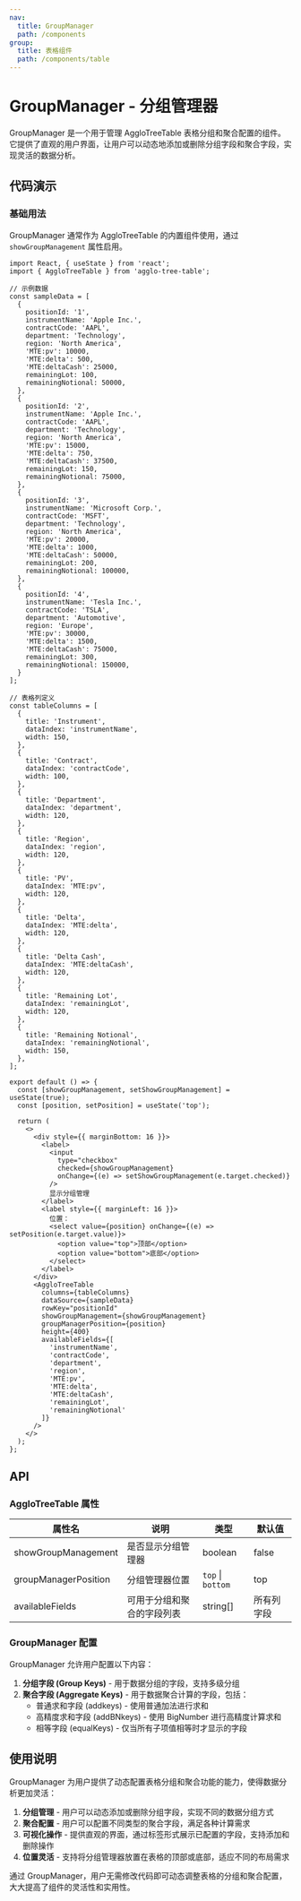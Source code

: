 ```yaml
---
nav:
  title: GroupManager
  path: /components
group:
  title: 表格组件
  path: /components/table
---
```


# GroupManager - 分组管理器

GroupManager 是一个用于管理 AggloTreeTable 表格分组和聚合配置的组件。它提供了直观的用户界面，让用户可以动态地添加或删除分组字段和聚合字段，实现灵活的数据分析。

## 代码演示

### 基础用法

GroupManager 通常作为 AggloTreeTable 的内置组件使用，通过 `showGroupManagement` 属性启用。

```tsx
import React, { useState } from 'react';
import { AggloTreeTable } from 'agglo-tree-table';

// 示例数据
const sampleData = [
  {
    positionId: '1',
    instrumentName: 'Apple Inc.',
    contractCode: 'AAPL',
    department: 'Technology',
    region: 'North America',
    'MTE:pv': 10000,
    'MTE:delta': 500,
    'MTE:deltaCash': 25000,
    remainingLot: 100,
    remainingNotional: 50000,
  },
  {
    positionId: '2',
    instrumentName: 'Apple Inc.',
    contractCode: 'AAPL',
    department: 'Technology',
    region: 'North America',
    'MTE:pv': 15000,
    'MTE:delta': 750,
    'MTE:deltaCash': 37500,
    remainingLot: 150,
    remainingNotional: 75000,
  },
  {
    positionId: '3',
    instrumentName: 'Microsoft Corp.',
    contractCode: 'MSFT',
    department: 'Technology',
    region: 'North America',
    'MTE:pv': 20000,
    'MTE:delta': 1000,
    'MTE:deltaCash': 50000,
    remainingLot: 200,
    remainingNotional: 100000,
  },
  {
    positionId: '4',
    instrumentName: 'Tesla Inc.',
    contractCode: 'TSLA',
    department: 'Automotive',
    region: 'Europe',
    'MTE:pv': 30000,
    'MTE:delta': 1500,
    'MTE:deltaCash': 75000,
    remainingLot: 300,
    remainingNotional: 150000,
  }
];

// 表格列定义
const tableColumns = [
  {
    title: 'Instrument',
    dataIndex: 'instrumentName',
    width: 150,
  },
  {
    title: 'Contract',
    dataIndex: 'contractCode',
    width: 100,
  },
  {
    title: 'Department',
    dataIndex: 'department',
    width: 120,
  },
  {
    title: 'Region',
    dataIndex: 'region',
    width: 120,
  },
  {
    title: 'PV',
    dataIndex: 'MTE:pv',
    width: 120,
  },
  {
    title: 'Delta',
    dataIndex: 'MTE:delta',
    width: 120,
  },
  {
    title: 'Delta Cash',
    dataIndex: 'MTE:deltaCash',
    width: 120,
  },
  {
    title: 'Remaining Lot',
    dataIndex: 'remainingLot',
    width: 120,
  },
  {
    title: 'Remaining Notional',
    dataIndex: 'remainingNotional',
    width: 150,
  },
];

export default () => {
  const [showGroupManagement, setShowGroupManagement] = useState(true);
  const [position, setPosition] = useState('top');
  
  return (
    <>
      <div style={{ marginBottom: 16 }}>
        <label>
          <input 
            type="checkbox" 
            checked={showGroupManagement}
            onChange={(e) => setShowGroupManagement(e.target.checked)}
          />
          显示分组管理
        </label>
        <label style={{ marginLeft: 16 }}>
          位置：
          <select value={position} onChange={(e) => setPosition(e.target.value)}>
            <option value="top">顶部</option>
            <option value="bottom">底部</option>
          </select>
        </label>
      </div>
      <AggloTreeTable
        columns={tableColumns}
        dataSource={sampleData}
        rowKey="positionId"
        showGroupManagement={showGroupManagement}
        groupManagerPosition={position}
        height={400}
        availableFields={[
          'instrumentName',
          'contractCode',
          'department',
          'region',
          'MTE:pv',
          'MTE:delta',
          'MTE:deltaCash',
          'remainingLot',
          'remainingNotional'
        ]}
      />
    </>
  );
};
```

## API

### AggloTreeTable 属性

| 属性名 | 说明 | 类型 | 默认值 |
| --- | --- | --- | --- |
| showGroupManagement | 是否显示分组管理器 | boolean | false |
| groupManagerPosition | 分组管理器位置 | `top` \| `bottom` | top |
| availableFields | 可用于分组和聚合的字段列表 | string[] | 所有列字段 |

### GroupManager 配置

GroupManager 允许用户配置以下内容：

1. **分组字段 (Group Keys)** - 用于数据分组的字段，支持多级分组
2. **聚合字段 (Aggregate Keys)** - 用于数据聚合计算的字段，包括：
   - 普通求和字段 (addkeys) - 使用普通加法进行求和
   - 高精度求和字段 (addBNkeys) - 使用 BigNumber 进行高精度计算求和
   - 相等字段 (equalKeys) - 仅当所有子项值相等时才显示的字段

## 使用说明

GroupManager 为用户提供了动态配置表格分组和聚合功能的能力，使得数据分析更加灵活：

1. **分组管理** - 用户可以动态添加或删除分组字段，实现不同的数据分组方式
2. **聚合配置** - 用户可以配置不同类型的聚合字段，满足各种计算需求
3. **可视化操作** - 提供直观的界面，通过标签形式展示已配置的字段，支持添加和删除操作
4. **位置灵活** - 支持将分组管理器放置在表格的顶部或底部，适应不同的布局需求

通过 GroupManager，用户无需修改代码即可动态调整表格的分组和聚合配置，大大提高了组件的灵活性和实用性。